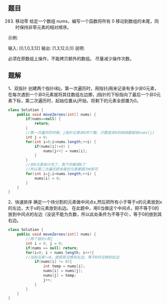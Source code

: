 ﻿## 题目
283. 移动零
给定一个数组 nums，编写一个函数将所有 0 移动到数组的末尾，同时保持非零元素的相对顺序。

示例:

输入: [0,1,0,3,12]
输出: [1,3,12,0,0]
说明:

必须在原数组上操作，不能拷贝额外的数组。
尽量减少操作次数。

## 题解
1、双指针
创建两个指针i和j，第一次遍历时，用指针j用来记录有多少非0元素，在每次遇到一个非0元素就将其往数组左边挪，j指针的下标指向了最后一个非0元素下标，第二次遍历时，起始位置从j开始，将剩下的元素全部置为0。

```java
class Solution {
	public void moveZeroes(int[] nums) {
		if(nums==null) {
			return;
		}
		//第一次遍历的时候，j指针记录非0的个数，只要是非0的统统都赋给nums[j]
		int j = 0;
		for(int i=0;i<nums.length;++i) {
			if(nums[i]!=0) {
				nums[j++] = nums[i];
			}
		}
		//非0元素统计完了，剩下的都是0了
		//所以第二次遍历把末尾的元素都赋为0即可
		for(int i=j;i<nums.length;++i) {
			nums[i] = 0;
		}
	}
}	
```

2、快速排序
确定一个待分割的元素做中间点x,然后把所有小于等于x的元素放到x的左边，大于x的元素放到右边。
在此题中，用0当做这个中间点，把不等于0的放到中间点的左边（没说不能为负数，所以此处条件为不等于0），等于0的放到其右边。

```java	
class Solution {
    public void moveZeroes(int[] nums) {
    	//两个指针i和j
        int i = 0, j = 0;
        if(nums == null) return;
        for(i=0; i < nums.length; i++){
        //当前元素!=0，就把其交换到左边，等于0的交换到右边
            if(nums[i] != 0){
                int temp = nums[i];
                nums[i] = nums[j];
                nums[j] = temp;
                j++;
            }
        }
    }
}
```

